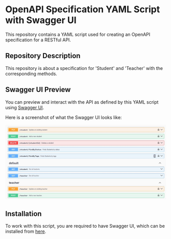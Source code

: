 # OpenAPI Specification YAML Script with Swagger UI

This repository contains a YAML script used for creating an OpenAPI specification for a RESTful API.

## Repository Description

This repository is about a specification for 'Student' and 'Teacher' with the corresponding methods.


## Swagger UI Preview

You can preview and interact with the API as defined by this YAML script using [Swagger UI](https://swagger.io/tools/swagger-ui/).

Here is a screenshot of what the Swagger UI looks like:

![Swagger UI Preview](specApi.JPG)

## Installation 

To work with this script, you are required to have Swagger UI, which can be installed from [here](https://swagger.io/tools/swagger-ui/).
